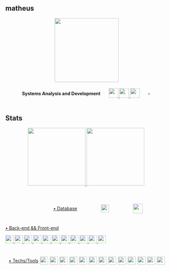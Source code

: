 ## matheus

<div style="display: flex; justify-content: space-evenly;">
<img align="right" height="200px" src="https://thumbs.gfycat.com/ArcticPerkyAxolotl-size_restricted.gif" />
</div>

<div style="display: flex; justify-content: space-evenly; align-items: center;"><br>
<h4>Systems Analysis and Development</h4>
<h4>
    <a href="https://www.linkedin.com/in/matheus-n-650764183" target="_blank">
        <img src="https://www.pngrepo.com/png/299433/180/linkedin.png" target="_blank" height="30" </img>
    </a>
    <a href="https://discord.com/users/533038662258622505" target="_blank">
        <img src="https://www.pngrepo.com/png/271181/180/discord.png" target="_blank" height="30" </img>
    </a>
    <a href="mailto:zmatheusnds@gmail.com" target="_blank">
        <img src="https://www.pngrepo.com/png/353812/180/google-gmail.png" target="_blank" height="30" />
    </a>
<h4>-</h4>
<h4></h4>
</div>

## Stats

<div>
    <div align="center">
        <a href="https://github.com/mts-the-encoder">
          <img height="180em"
                src="https://github-readme-stats-git-masterrstaa-rickstaa.vercel.app/api?username=mts-the-encoder&show_icons=true&include_all_commits=true&count_private=true&hide_border=true&title_color=c9c9c9&icon_color=c9c9c9&text_color=c9c9c9&bg_color=0d1117" />
            <img height="180em"
                src="https://github-readme-stats-git-masterrstaa-rickstaa.vercel.app/api/top-langs/?username=mts-the-encoder&layout=compact&langs_count=20&hide_border=true&title_color=c9c9c9&text_color=c9c9c9&bg_color=0d1117""/>
    </div>
</div><br>

##

<div style=" display: flex; justify-content: space-evenly; align-items: center;"><br>
    <p>• Database</p>
    <img height="25" src="https://cdn.jsdelivr.net/gh/devicons/devicon/icons/mysql/mysql-original.svg" />
    <img height="30" src="https://www.pngrepo.com/png/303229/180/microsoft-sql-server-logo.png" />
</div>

##

<div>
    <p>• Back-end && Front-end</p>
    <img height="25" src="https://cdn.jsdelivr.net/gh/devicons/devicon/icons/csharp/csharp-original.svg" />
    <img height="25" src="https://cdn.jsdelivr.net/gh/devicons/devicon/icons/dotnetcore/dotnetcore-original.svg" />
    <img height="25" src="https://cdn.jsdelivr.net/gh/devicons/devicon/icons/java/java-original.svg" />
    <img height="25" src="https://cdn.jsdelivr.net/gh/devicons/devicon/icons/spring/spring-original.svg" />
    <img height="25" src="https://cdn.jsdelivr.net/gh/devicons/devicon/icons/html5/html5-original.svg" />
    <img height="25" src="https://cdn.jsdelivr.net/gh/devicons/devicon/icons/css3/css3-original.svg" />
    <img align height="25" src="https://cdn.jsdelivr.net/gh/devicons/devicon/icons/javascript/javascript-original.svg" />
    <img align height="25" src="https://cdn.jsdelivr.net/gh/devicons/devicon/icons/typescript/typescript-original.svg" />
    <img height="25" src="https://cdn.jsdelivr.net/gh/devicons/devicon/icons/sass/sass-original.svg" />
    <img height="25" src="https://cdn.jsdelivr.net/gh/devicons/devicon/icons/bootstrap/bootstrap-original.svg" />
    <img align height="25" src="https://cdn.jsdelivr.net/gh/devicons/devicon/icons/angularjs/angularjs-original.svg" />
</div>

##

<div style="display: flex; justify-content: space-evenly; align-items: center;"><br>
    <p>• Techs/Tools</p>
    <img height="25" src="https://cdn.jsdelivr.net/gh/devicons/devicon/icons/azure/azure-original.svg" />
    <img align height="25" src="https://cdn.jsdelivr.net/gh/devicons/devicon/icons/git/git-original.svg" />
    <img align height="25" src="https://cdn.jsdelivr.net/gh/devicons/devicon/icons/ubuntu/ubuntu-plain.svg" />
    <img align height="25" src="https://www.pngrepo.com/png/353582/180/codepen-icon.png" />
    <img align height="25" src="https://www.pngrepo.com/png/354202/180/postman-icon.png" />
    <img align height="25" src="https://www.pngrepo.com/png/353904/180/insomnia.png" />
    <img align height="25" src="https://www.svgrepo.com/show/354420/swagger.svg" />
    <img align height="25" src="https://www.pngrepo.com/png/353906/180/intellij-idea.png" />
    <img align height="25" src="https://cdn.jsdelivr.net/gh/devicons/devicon/icons/vscode/vscode-original.svg" />
    <img align height="25" src="https://cdn.jsdelivr.net/gh/devicons/devicon/icons/visualstudio/visualstudio-plain.svg" />
    <img align height="25" src="https://soft.ware.pl/images/jetbrains/rider_logos/logo.png" />
    <img align height="25" src="https://www.pngrepo.com/png/373712/180/json.png" />
    <img align height="25" src="https://cdn.jsdelivr.net/gh/devicons/devicon/icons/yarn/yarn-original.svg" />
</div>

